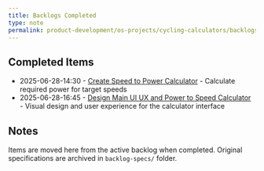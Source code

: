 ```yaml
---
title: Backlogs Completed
type: note
permalink: product-development/os-projects/cycling-calculators/backlogs-completed/backlogs-completed
---
```


## Completed Items

- 2025-06-28-14:30 - [Create Speed to Power Calculator](Create%20Speed%20to%20Power%20Calculator%20-%20Spec.md) - Calculate required power for target speeds
- 2025-06-28-16:45 - [Design Main UI UX and Power to Speed Calculator](Design%20Main%20UI%20UX%20and%20Power%20to%20Speed%20Calculator%20-%20Spec.md) - Visual design and user experience for the calculator interface

## Notes
Items are moved here from the active backlog when completed. Original specifications are archived in `backlog-specs/` folder.